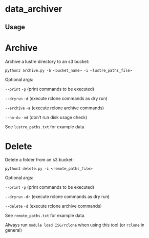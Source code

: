# data_archiver

## Usage

# Archive

Archive a lustre directory to an s3 bucket:

`python3 archive.py -b <bucket_name> -i <lustre_paths_file>`

Optional args:

`--print` `-p` (print commands to be executed)

`--dryrun` `-d` (execute rclone commands as dry run)

`--archive` `-a` (execute rclone archive commands)

`--no-du` `-nd` (don't run disk usage check)

See `lustre_paths.txt` for example data.

# Delete

Delete a folder from an s3 bucket:

`python3 delete.py -i <remote_paths_file>`

Optional args:

`--print` `-p` (print commands to be executed)

`--dryrun` `-dr` (execute rclone commands as dry run)

`--delete` `-d` (execute rclone archive commands)

See `remote_paths.txt` for example data.

Always run `module load ISG/rclone` when using this tool (or `rclone` in general)
